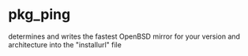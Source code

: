 # pkg_ping
determines and writes the fastest OpenBSD mirror for your version and architecture into the "installurl" file
